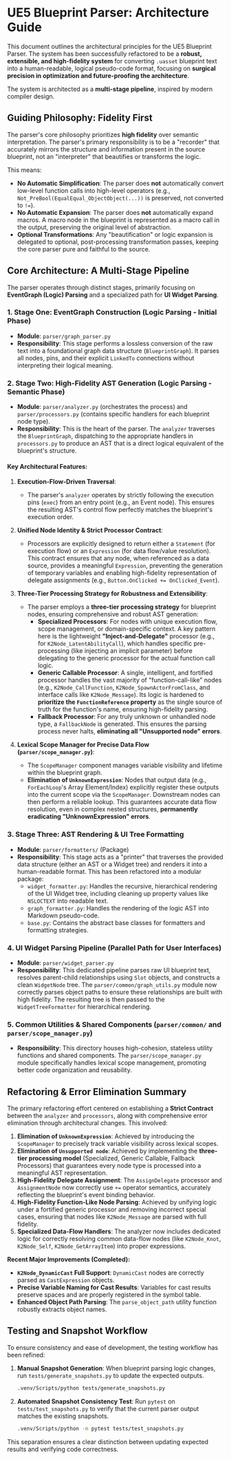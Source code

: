 # UE5 Blueprint Parser: Architecture Guide

This document outlines the architectural principles for the UE5 Blueprint Parser. The system has been successfully refactored to be a **robust, extensible, and high-fidelity system** for converting `.uasset` blueprint text into a human-readable, logical pseudo-code format, focusing on **surgical precision in optimization and future-proofing the architecture**.

The system is architected as a **multi-stage pipeline**, inspired by modern compiler design.

## Guiding Philosophy: Fidelity First

The parser's core philosophy prioritizes **high fidelity** over semantic interpretation. The parser's primary responsibility is to be a "recorder" that accurately mirrors the structure and information present in the source blueprint, not an "interpreter" that beautifies or transforms the logic.

This means:
- **No Automatic Simplification**: The parser does **not** automatically convert low-level function calls into high-level operators (e.g., `Not_PreBool(EqualEqual_ObjectObject(...))` is preserved, not converted to `!=`).
- **No Automatic Expansion**: The parser does **not** automatically expand macros. A macro node in the blueprint is represented as a macro call in the output, preserving the original level of abstraction.
- **Optional Transformations**: Any "beautification" or logic expansion is delegated to optional, post-processing transformation passes, keeping the core parser pure and faithful to the source.

## Core Architecture: A Multi-Stage Pipeline

The parser operates through distinct stages, primarily focusing on **EventGraph (Logic) Parsing** and a specialized path for **UI Widget Parsing**.

### 1. Stage One: EventGraph Construction (Logic Parsing - Initial Phase)
- **Module**: `parser/graph_parser.py`
- **Responsibility**: This stage performs a lossless conversion of the raw text into a foundational graph data structure (`BlueprintGraph`). It parses all nodes, pins, and their explicit `LinkedTo` connections without interpreting their logical meaning.

### 2. Stage Two: High-Fidelity AST Generation (Logic Parsing - Semantic Phase)
- **Module**: `parser/analyzer.py` (orchestrates the process) and `parser/processors.py` (contains specific handlers for each blueprint node type).
- **Responsibility**: This is the heart of the parser. The `analyzer` traverses the `BlueprintGraph`, dispatching to the appropriate handlers in `processors.py` to produce an AST that is a direct logical equivalent of the blueprint's structure.

#### Key Architectural Features:

1.  **Execution-Flow-Driven Traversal**:
    *   The parser's `analyzer` operates by strictly following the execution pins (`exec`) from an entry point (e.g., an Event node). This ensures the resulting AST's control flow perfectly matches the blueprint's execution order.

2.  **Unified Node Identity & Strict Processor Contract**:
    *   Processors are explicitly designed to return either a `Statement` (for execution flow) or an `Expression` (for data flow/value resolution). This contract ensures that any node, when referenced as a data source, provides a meaningful `Expression`, preventing the generation of temporary variables and enabling high-fidelity representation of delegate assignments (e.g., `Button.OnClicked += OnClicked_Event`).

3.  **Three-Tier Processing Strategy for Robustness and Extensibility**:
    *   The parser employs a **three-tier processing strategy** for blueprint nodes, ensuring comprehensive and robust AST generation:
        *   **Specialized Processors**: For nodes with unique execution flow, scope management, or domain-specific context. A key pattern here is the lightweight **"Inject-and-Delegate"** processor (e.g., for `K2Node_LatentAbilityCall`), which handles specific pre-processing (like injecting an implicit parameter) before delegating to the generic processor for the actual function call logic.
        *   **Generic Callable Processor**: A single, intelligent, and fortified processor handles the vast majority of "function-call-like" nodes (e.g., `K2Node_CallFunction`, `K2Node_SpawnActorFromClass`, and interface calls like `K2Node_Message`). Its logic is hardened to **prioritize the `FunctionReference` property** as the single source of truth for the function's name, ensuring high-fidelity parsing.
        *   **Fallback Processor**: For any truly unknown or unhandled node type, a `FallbackNode` is generated. This ensures the parsing process never halts, **eliminating all "Unsupported node" errors**.

4.  **Lexical Scope Manager for Precise Data Flow (`parser/scope_manager.py`)**:
    *   The `ScopeManager` component manages variable visibility and lifetime within the blueprint graph.
    *   **Elimination of `UnknownExpression`**: Nodes that output data (e.g., `ForEachLoop`'s Array Element/Index) explicitly register these outputs into the current scope via the `ScopeManager`. Downstream nodes can then perform a reliable lookup. This guarantees accurate data flow resolution, even in complex nested structures, **permanently eradicating "UnknownExpression" errors**.

### 3. Stage Three: AST Rendering & UI Tree Formatting
- **Module**: `parser/formatters/` (Package)
- **Responsibility**: This stage acts as a "printer" that traverses the provided data structure (either an AST or a Widget tree) and renders it into a human-readable format. This has been refactored into a modular package:
    - `widget_formatter.py`: Handles the recursive, hierarchical rendering of the UI Widget tree, including cleaning up property values like `NSLOCTEXT` into readable text.
    - `graph_formatter.py`: Handles the rendering of the logic AST into Markdown pseudo-code.
    - `base.py`: Contains the abstract base classes for formatters and formatting strategies.

### 4. UI Widget Parsing Pipeline (Parallel Path for User Interfaces)
- **Module**: `parser/widget_parser.py`
- **Responsibility**: This dedicated pipeline parses raw UI blueprint text, resolves parent-child relationships using `Slot` objects, and constructs a clean `WidgetNode` tree. The `parser/common/graph_utils.py` module now correctly parses object paths to ensure these relationships are built with high fidelity. The resulting tree is then passed to the `WidgetTreeFormatter` for hierarchical rendering.

### 5. Common Utilities & Shared Components (`parser/common/` and `parser/scope_manager.py`)
- **Responsibility**: This directory houses high-cohesion, stateless utility functions and shared components. The `parser/scope_manager.py` module specifically handles lexical scope management, promoting better code organization and reusability.

## Refactoring & Error Elimination Summary

The primary refactoring effort centered on establishing a **Strict Contract** between the `analyzer` and `processors`, along with comprehensive error elimination through architectural changes. This involved:

1.  **Elimination of `UnknownExpression`**: Achieved by introducing the `ScopeManager` to precisely track variable visibility across lexical scopes.
2.  **Elimination of `Unsupported node`**: Achieved by implementing the **three-tier processing model** (Specialized, Generic Callable, Fallback Processors) that guarantees every node type is processed into a meaningful AST representation.
3.  **High-Fidelity Delegate Assignment**: The `AssignDelegate` processor and `AssignmentNode` now correctly use `+=` operator semantics, accurately reflecting the blueprint's event binding behavior.
4.  **High-Fidelity Function-Like Node Parsing**: Achieved by unifying logic under a fortified generic processor and removing incorrect special cases, ensuring that nodes like `K2Node_Message` are parsed with full fidelity.
5.  **Specialized Data-Flow Handlers**: The analyzer now includes dedicated logic for correctly resolving common data-flow nodes (like `K2Node_Knot`, `K2Node_Self`, `K2Node_GetArrayItem`) into proper expressions.

**Recent Major Improvements (Completed):**
- **`K2Node_DynamicCast` Full Support**: `DynamicCast` nodes are correctly parsed as `CastExpression` objects.
- **Precise Variable Naming for Cast Results**: Variables for cast results preserve spaces and are properly registered in the symbol table.
- **Enhanced Object Path Parsing**: The `parse_object_path` utility function robustly extracts object names.

## Testing and Snapshot Workflow

To ensure consistency and ease of development, the testing workflow has been refined:

1.  **Manual Snapshot Generation**: When blueprint parsing logic changes, run `tests/generate_snapshots.py` to update the expected outputs.
    ```bash
    .venv/Scripts/python tests/generate_snapshots.py
    ```

2.  **Automated Snapshot Consistency Test**: Run `pytest` on `tests/test_snapshots.py` to verify that the current parser output matches the existing snapshots.
    ```bash
    .venv/Scripts/python -m pytest tests/test_snapshots.py
    ```

This separation ensures a clear distinction between updating expected results and verifying code correctness.
